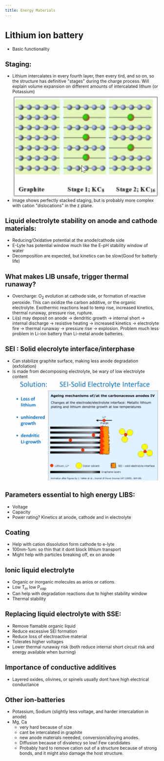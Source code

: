 ```yaml
---
title: Energy Materials
---
```

# Lithium ion battery
- Basic functionality
## Staging:
- Lithium intercalates in every fourth layer, then every tird, and so on, so the structure has definitive "stages" during the charge process. Will explain volume expansion on different amounts of intercalated lithum (or Potassium)![](./static/KJM5020-images/intercalation-Staging.png)
- Image shows perfectly stacked staging, but is probably more complex with cation "dislocations" in the z plane.

## Liquid electrolyte stability on anode and cathode materials:
- Reducing/Oxidative potential at the anode/cathode side
- E-Lyte has potential window much like the E-pH stability window of water
- Decomposition are expected, but kinetics can be slow(Good for batterly life)

## What makes LIB unsafe, trigger thermal runaway?
- Overcharge: O$_2$ evolution at cathode side, or formation of reactive peroxide. This can oxidize the carbon additive, or the organic electrolyte. Exothermic reactions lead to temp rise, increased kinetics, thermal runaway, pressure rise, rupture.
- Li(s) may deposit on anode -> dendritic growth -> internal short -> internal discharge -> resistive heating -> increased kinetics -> electrolyte fire -> thermal runaway -> pressure rise -> explosion. Problem much less problem in Li-ion battery than Li-metal anode batteries.

## SEI : Solid elecrolyte interface/interphase
- Can stabilize graphite surface, making less anode degradation (exfoliation)
- Is made from decomposing electrolyte, be wary of low electrolyte content ![](./static/KJM5020-images/SEI.png)

## Parameters essential to high energy LIBS:
- Voltage
- Capacity
- Power rating? Kinetics at anode, cathode and in electrolyte

## Coating
- Help with cation dissolution form cathode to e-lyte
- 100nm-1um: so thin that it dont block lithium transport
- Might help with particles breaking off, ex on anode

## Ionic liquid electrolyte
- Organic or inorganic molecules as anios or cations.
- Low T$_m$ low P$_{vap}$
- Can help with degradation reactions due to higher stability window
- Thermal stability

## Replacing liquid electrolyte with SSE:
- Remove flamable organic liquid
- Reduce excessive SEI formation
- Reduce loss of electroactive material
- Tolerates higher voltages
- Lower thermal runaway risk (both reduce internal short circuit risk and energy available when burning)

## Importance of conductive additives
- Layered oxides, olivines, or spinels usually dont have high electrical conductance

## Other ion-batteries
- Potassium, Sodium (slightly less voltage, and harder intercalation in anode)
- Mg, Ca 
	- very hard because of size
	- cant be intercalated in graphite
	- new anode materials neeeded, conversion/alloying anodes.
	- Diffusion because of divalency so low! Few candidates
	- Probably hard to remove cation out of a structure because of strong bonds, and it might also damage the host structure.